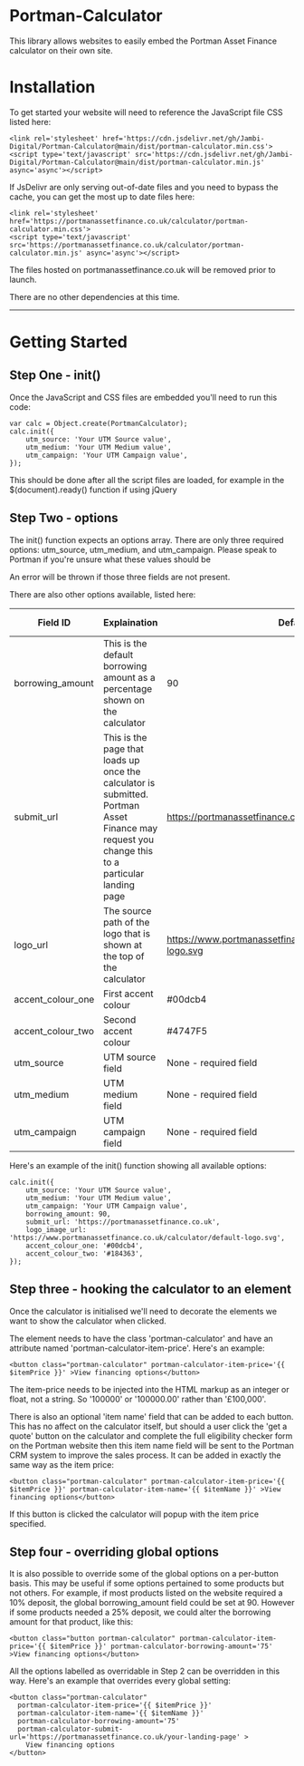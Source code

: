 # Portman-Calculator

This library allows websites to easily embed the Portman Asset Finance calculator on their own site.

# Installation

To get started your website will need to reference the JavaScript file CSS listed here: 

    <link rel='stylesheet' href='https://cdn.jsdelivr.net/gh/Jambi-Digital/Portman-Calculator@main/dist/portman-calculator.min.css'>
    <script type='text/javascript' src='https://cdn.jsdelivr.net/gh/Jambi-Digital/Portman-Calculator@main/dist/portman-calculator.min.js' async='async'></script>

If JsDelivr are only serving out-of-date files and you need to bypass the cache, you can get the most up to date files here:

    <link rel='stylesheet' href='https://portmanassetfinance.co.uk/calculator/portman-calculator.min.css'>
    <script type='text/javascript' src='https://portmanassetfinance.co.uk/calculator/portman-calculator.min.js' async='async'></script>

The files hosted on portmanassetfinance.co.uk will be removed prior to launch. 

There are no other dependencies at this time.

---

# Getting Started

## Step One - init()

Once the JavaScript and CSS files are embedded you'll need to run this code: 
                
    var calc = Object.create(PortmanCalculator);
    calc.init({
        utm_source: 'Your UTM Source value',
        utm_medium: 'Your UTM Medium value',
        utm_campaign: 'Your UTM Campaign value',
    });

This should be done after all the script files are loaded, for example in the $(document).ready() function if using jQuery

## Step Two - options

The init() function expects an options array. There are only three required options: utm_source, utm_medium, and utm_campaign. Please speak to Portman if you're unsure what these values should be

An error will be thrown if those three fields are not present. 

There are also other options available, listed here: 

| Field ID            | Explaination                                                                                                                                    | Default                                                           | Expected input            | Overridable |
|---------------------|-------------------------------------------------------------------------------------------------------------------------------------------------|-------------------------------------------------------------------|---------------------------|-------------|
| borrowing_amount    | This is the default borrowing amount as a percentage shown on the calculator                                                                    | 90                                                                | Integer between 0 and 100 | Yes         |
| submit_url          | This is the page that loads up once the calculator is submitted. Portman Asset Finance may request you change this to a particular landing page | https://portmanassetfinance.co.uk                              | String                    | Yes         |
| logo_url            | The source path of the logo that is shown at the top of the calculator                                                                          | https://www.portmanassetfinance.co.uk/calculator/default-logo.svg | String                    | No         |
| accent_colour_one   | First accent colour                                                                                                                             | #00dcb4                                                           | HEX code                  | No          |
| accent_colour_two   | Second accent colour                                                                                                                            | #4747F5                                                           | HEX code                  | No          |
| utm_source          | UTM source field                                                                                                                                | None - required field                                             | String                    | No          |
| utm_medium          | UTM medium field                                                                                                                                | None - required field                                             | String                    | No          |
| utm_campaign        | UTM campaign field                                                                                                                              | None - required field                                             | String                    | No          |

Here's an example of the init() function showing all available options: 

    calc.init({
        utm_source: 'Your UTM Source value',
        utm_medium: 'Your UTM Medium value',
        utm_campaign: 'Your UTM Campaign value',
        borrowing_amount: 90,
        submit_url: 'https://portmanassetfinance.co.uk',
        logo_image_url: 'https://www.portmanassetfinance.co.uk/calculator/default-logo.svg',
        accent_colour_one: '#00dcb4',
        accent_colour_two: '#184363',
    });

## Step three - hooking the calculator to an element

Once the calculator is initialised we'll need to decorate the elements we want to show the calculator when clicked. 

The element needs to have the class 'portman-calculator' and have an attribute named 'portman-calculator-item-price'. Here's an example: 

    <button class="portman-calculator" portman-calculator-item-price='{{ $itemPrice }}' >View financing options</button>

The item-price needs to be injected into the HTML markup as an integer or float, not a string. So '100000' or '100000.00' rather than '£100,000'. 

There is also an optional 'item name' field that can be added to each button. This has no affect on the calculator itself, but should a user click the 'get a quote' button on the calculator and complete the full eligibility checker form on the Portman website then this item name field will be sent to the Portman CRM system to improve the sales process. It can be added in exactly the same way as the item price:

    <button class="portman-calculator" portman-calculator-item-price='{{ $itemPrice }}' portman-calculator-item-name='{{ $itemName }}' >View financing options</button>

If this button is clicked the calculator will popup with the item price specified. 

## Step four - overriding global options

It is also possible to override some of the global options on a per-button basis. This may be useful if some options pertained to some products but not others. For example, if most products listed on the website required a 10% deposit, the global borrowing_amount field could be set at 90. However if some products needed a 25% deposit, we could alter the borrowing amount for that product, like this: 

    <button class="button portman-calculator" portman-calculator-item-price='{{ $itemPrice }}' portman-calculator-borrowing-amount='75' >View financing options</button>
    
All the options labelled as overridable in Step 2 can be overridden in this way. Here's an example that overrides every global setting:

    <button class="portman-calculator" 
      portman-calculator-item-price='{{ $itemPrice }}' 
      portman-calculator-item-name='{{ $itemName }}' 
      portman-calculator-borrowing-amount='75'
      portman-calculator-submit-url='https://portmanassetfinance.co.uk/your-landing-page' >
        View financing options
    </button>

